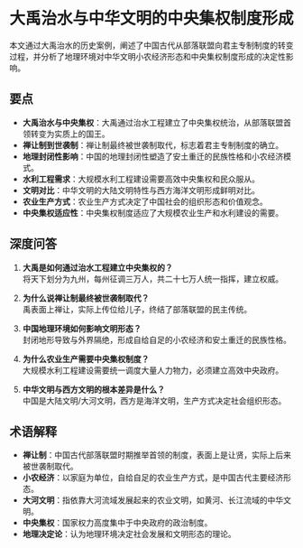 # 大禹治水与中华文明的中央集权制度形成

本文通过大禹治水的历史案例，阐述了中国古代从部落联盟向君主专制制度的转变过程，并分析了地理环境对中华文明小农经济形态和中央集权制度形成的决定性影响。

## 要点
- **大禹治水与中央集权**：大禹通过治水工程建立了中央集权统治，从部落联盟首领转变为实质上的国王。
- **禅让制到世袭制**：禅让制最终被世袭制取代，标志着君主专制制度的确立。
- **地理封闭性影响**：中国的地理封闭性塑造了安土重迁的民族性格和小农经济模式。
- **水利工程需求**：大规模水利工程建设需要高效中央集权和民众服从。
- **文明对比**：中华文明的大陆文明特性与西方海洋文明形成鲜明对比。
- **农业生产方式**：农业生产方式决定了中国社会的组织形态和价值观念。
- **中央集权适应性**：中央集权制度适应了大规模农业生产和水利建设的需要。

## 深度问答
1. **大禹是如何通过治水工程建立中央集权的？**  
   将天下划分为九州，每州征调三万人，共二十七万人统一指挥，建立权威。

2. **为什么说禅让制最终被世袭制取代？**  
   禹表面上禅让，实际上传位给儿子，终结了部落联盟的民主传统。

3. **中国地理环境如何影响文明形态？**  
   封闭地形导致与外界隔绝，形成自给自足的小农经济和安土重迁的民族性格。

4. **为什么农业生产需要中央集权制度？**  
   大规模水利工程建设需要统一调度大量人力物力，必须建立高效中央政府。

5. **中华文明与西方文明的根本差异是什么？**  
   中国是大陆文明/大河文明，西方是海洋文明，生产方式决定社会组织形态。

## 术语解释
- **禅让制**：中国古代部落联盟时期推举首领的制度，表面上是让贤，实际上后来被世袭制取代。
- **小农经济**：以家庭为单位，自给自足的农业生产方式，是中国古代主要经济形态。
- **大河文明**：指依靠大河流域发展起来的农业文明，如黄河、长江流域的中华文明。
- **中央集权**：国家权力高度集中于中央政府的政治制度。
- **地理决定论**：认为地理环境决定社会发展和文明形态的理论。
